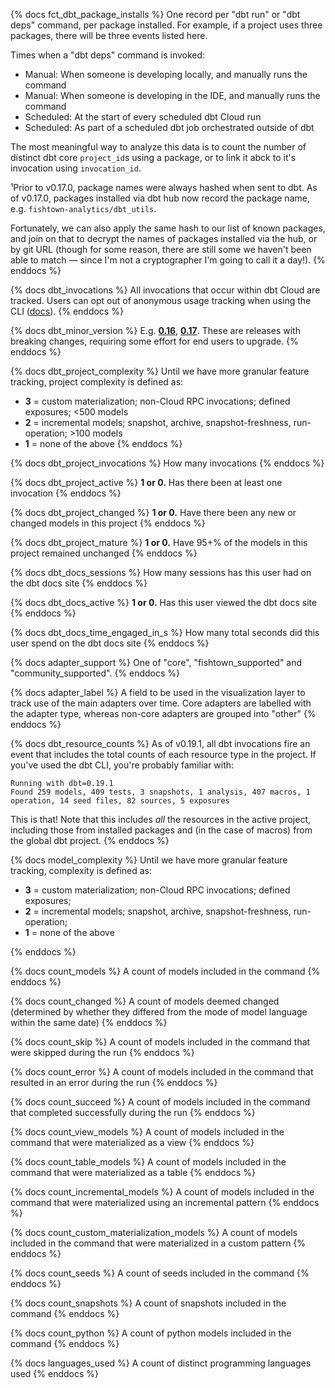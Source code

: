 {% docs fct_dbt_package_installs %}
One record per "dbt run" or "dbt deps" command, per package installed. For example, if a
project uses three packages, there will be three events listed here.

Times when a "dbt deps" command is invoked:
  - Manual: When someone is developing locally, and manually runs the command
  - Manual: When someone is developing in the IDE, and manually runs the command
  - Scheduled: At the start of every scheduled dbt Cloud run
  - Scheduled: As part of a scheduled dbt job orchestrated outside of dbt

The most meaningful way to analyze this data is to count the number of
distinct dbt core `project_id`s using a package, or to link it abck to it's invocation using `invocation_id`.

¹Prior to v0.17.0, package names were always hashed when sent to dbt. As of
v0.17.0, packages installed via dbt hub now record the package name, e.g.
`fishtown-analytics/dbt_utils`.

Fortunately, we can also apply the same hash to our list of known packages,
and join on that to decrypt the names of packages installed via the hub, or
by git URL (though for some reason, there are still some we haven't been
able to match — since I'm not a cryptographer I'm going to call it a day!).
{% enddocs %}

{% docs dbt_invocations %}
All invocations that occur within dbt Cloud are tracked. Users can opt out of anonymous usage tracking when using the CLI
([docs](https://docs.getdbt.com/docs/running-a-dbt-project/using-the-command-line-interface/configure-your-profile#usage-statistics)).
{% enddocs %}

{% docs dbt_minor_version %}
E.g. [**0.16**](https://github.com/fishtown-analytics/dbt/releases/tag/v0.16.0), [**0.17**](https://github.com/fishtown-analytics/dbt/releases/tag/v0.17.0). These are releases with breaking changes, requiring some effort for end users to upgrade.
{% enddocs %}

{% docs dbt_project_complexity %}
Until we have more granular feature tracking, project complexity is defined as:

- **3** = custom materialization; non-Cloud RPC invocations; defined exposures; <500 models
- **2** = incremental models; snapshot, archive, snapshot-freshness, run-operation; >100 models
- **1** = none of the above
{% enddocs %}

{% docs dbt_project_invocations %}
How many invocations
{% enddocs %}

{% docs dbt_project_active %}
**1 or 0.** Has there been at least one invocation
{% enddocs %}

{% docs dbt_project_changed %}
**1 or 0.** Have there been any new or changed models in this project
{% enddocs %}

{% docs dbt_project_mature %}
**1 or 0.** Have 95+% of the models in this project remained unchanged
{% enddocs %}

{% docs dbt_docs_sessions %}
How many sessions has this user had on the dbt docs site
{% enddocs %}

{% docs dbt_docs_active %}
**1 or 0.** Has this user viewed the dbt docs site
{% enddocs %}

{% docs dbt_docs_time_engaged_in_s %}
How many total seconds did this user spend on the dbt docs site
{% enddocs %}

{% docs adapter_support %}
One of "core", "fishtown_supported" and "community_supported".
{% enddocs %}

{% docs adapter_label %}
A field to be used in the visualization layer to track use of the main
adapters over time. Core adapters are labelled with the adapter type,
whereas non-core adapters are grouped into "other"
{% enddocs %}

{% docs dbt_resource_counts %}
As of v0.19.1, all dbt invocations fire an event that includes the total
counts of each resource type in the project. If you've used the dbt CLI,
you're probably familiar with:
```
Running with dbt=0.19.1
Found 259 models, 409 tests, 3 snapshots, 1 analysis, 407 macros, 1 operation, 14 seed files, 82 sources, 5 exposures
```
This is that! Note that this includes _all_ the resources in the active project,
including those from installed packages and (in the case of macros) from the global dbt project.
{% enddocs %}

{% docs model_complexity %}
Until we have more granular feature tracking, complexity is defined as:

- **3** = custom materialization; non-Cloud RPC invocations; defined exposures;
- **2** = incremental models; snapshot, archive, snapshot-freshness, run-operation;
- **1** = none of the above

{% enddocs %}

{% docs count_models %}
A count of models included in the command
{% enddocs %}

{% docs count_changed %}
A count of models deemed changed (determined by whether they differed 
from the mode of model language within the same date)
{% enddocs %}

{% docs count_skip %}
A count of models included in the command that were skipped during the run
{% enddocs %}

{% docs count_error %}
A count of models included in the command that resulted in an error during the run
{% enddocs %}

{% docs count_succeed %}
A count of models included in the command that completed successfully during the run
{% enddocs %}

{% docs count_view_models %}
A count of models included in the command that were materialized as a view
{% enddocs %}

{% docs count_table_models %}
A count of models included in the command that were materialized as a table
{% enddocs %}

{% docs count_incremental_models %}
A count of models included in the command that were materialized using an incremental pattern
{% enddocs %}

{% docs count_custom_materialization_models %}
A count of models included in the command that were materialized in a custom pattern
{% enddocs %}

{% docs count_seeds %}
A count of seeds included in the command
{% enddocs %}

{% docs count_snapshots %}
A count of snapshots included in the command
{% enddocs %}

{% docs count_python %}
A count of python models included in the command
{% enddocs %}

{% docs languages_used %}
A count of distinct programming languages used
{% enddocs %}
